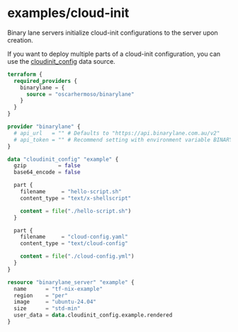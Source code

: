 # examples/cloud-init

Binary lane servers initialize cloud-init configurations to the server upon creation.

If you want to deploy multiple parts of a cloud-init configuration, you can use the [cloudinit_config](https://registry.terraform.io/providers/hashicorp/cloudinit/latest/docs/data-sources/config) data source.

```terraform
terraform {
  required_providers {
    binarylane = {
      source = "oscarhermoso/binarylane"
    }
  }
}

provider "binarylane" {
  # api_url   = "" # Defaults to "https://api.binarylane.com.au/v2"
  # api_token = "" # Recommend setting with environment variable BINARYLANE_API_TOKEN
}

data "cloudinit_config" "example" {
  gzip          = false
  base64_encode = false

  part {
    filename     = "hello-script.sh"
    content_type = "text/x-shellscript"

    content = file("./hello-script.sh")
  }

  part {
    filename     = "cloud-config.yaml"
    content_type = "text/cloud-config"

    content = file("./cloud-config.yml")
  }
}

resource "binarylane_server" "example" {
  name      = "tf-nix-example"
  region    = "per"
  image     = "ubuntu-24.04"
  size      = "std-min"
  user_data = data.cloudinit_config.example.rendered
}
```
